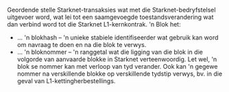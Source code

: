 Geordende stelle Starknet-transaksies wat met die Starknet-bedryfstelsel uitgevoer word, wat lei tot een saamgevoegde toestandsverandering wat dan verbind word tot die Starknet L1-kernkontrak. 'n Blok het:

* … 'n blokhash – 'n unieke stabiele identifiseerder wat gebruik kan word om navraag te doen en na die blok te verwys.
* … 'n bloknommer – 'n ranggetal wat die ligging van die blok in die volgorde van aanvaarde blokke in Starknet verteenwoordig. Let wel, 'n blok se nommer kan met verloop van tyd verander. Ook kan 'n gegewe nommer na verskillende blokke op verskillende tydstip verwys, bv. in die geval van L1-kettingherbestellings.